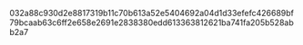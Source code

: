 032a88c930d2e8817319b11c70b613a52e5404692a04d1d33efefc426689bf79bcaab63c6ff2e658e2691e2838380edd613363812621ba741fa205b528abb2a7
